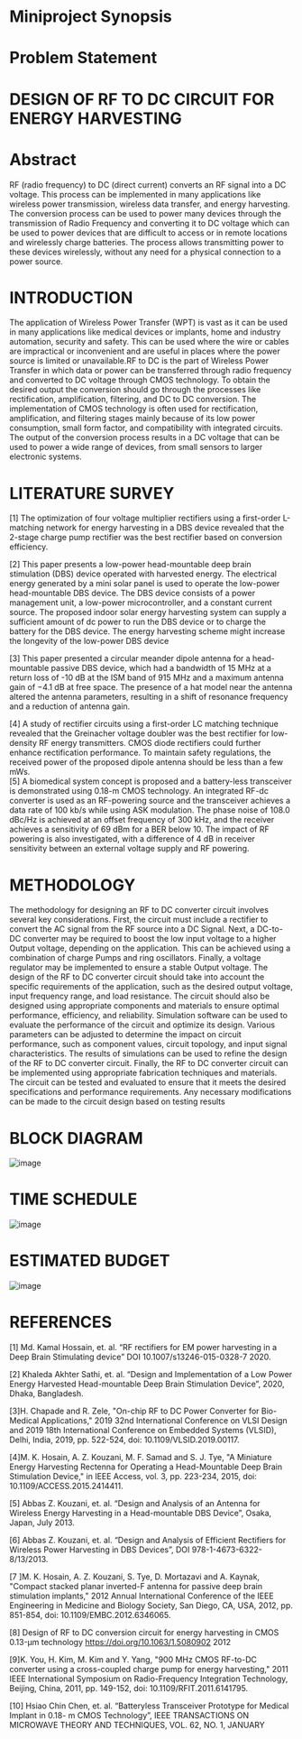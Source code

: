 # Miniproject Synopsis

# Problem Statement

# DESIGN OF RF TO DC CIRCUIT FOR ENERGY HARVESTING

# Abstract

RF (radio frequency) to DC (direct current) converts an RF signal into a DC voltage. This process can be implemented in many applications like wireless power transmission, wireless data transfer, and energy harvesting. The conversion process can be used to power many devices through the transmission of Radio Frequency and converting it to DC voltage which can be used to power devices that are difficult to access or in remote locations and wirelessly charge batteries. The process allows transmitting power to these devices wirelessly, without any need for a physical connection to a power source.  


# INTRODUCTION

The application of Wireless Power Transfer (WPT) is vast as it can be used in many applications like medical devices or implants, home and industry automation, security and safety. This can be used where the wire or cables are impractical or inconvenient and are useful in places where the power source is limited or unavailable.RF to DC is the part of Wireless Power Transfer in which data or power can be transferred through radio frequency and converted to DC voltage through CMOS technology. To obtain the desired output the conversion should go through the processes like rectification, amplification, filtering, and DC to DC conversion. The implementation of CMOS technology is often used for rectification, amplification, and filtering stages mainly because of its low power consumption, small form factor, and compatibility with integrated circuits. The output of the conversion process results in a DC voltage that can be used to power a wide range of devices, from small sensors to larger electronic systems. 


# LITERATURE SURVEY   

[1]	The optimization of four voltage multiplier rectifiers using a first-order L-matching network for energy harvesting in a DBS device revealed that the 2-stage charge pump rectifier was the best rectifier based on conversion efficiency.

[2]	This paper presents a low-power head-mountable deep brain stimulation (DBS) device operated with harvested energy. The electrical energy generated by a mini solar panel is used to operate the low-power head-mountable DBS device. The DBS device consists of a power management unit, a low-power microcontroller, and a constant current source. The proposed indoor solar energy harvesting system can supply a sufficient amount of dc power to run the DBS device or to charge the battery for the DBS device. The energy harvesting scheme might increase the longevity of the low-power DBS device 

[3]	This paper presented a circular meander dipole antenna for a head-mountable passive DBS device, which had a bandwidth of 15 MHz at a return loss of -10 dB at the ISM band of 915 MHz and a maximum antenna gain of −4.1 dB at free space. The presence of a hat model near the antenna altered the antenna parameters, resulting in a shift of resonance frequency and a reduction of antenna gain.

[4]	A study of rectifier circuits using a first-order LC matching technique revealed that the Greinacher voltage doubler was the best rectifier for low-density RF energy transmitters. CMOS diode rectifiers could further enhance rectification performance. To maintain safety regulations, the received power of the proposed dipole antenna should be less than a few mWs.  
[5]	A biomedical system concept is proposed and a battery-less transceiver is demonstrated using 0.18-m CMOS technology. An integrated RF-dc converter is used as an RF-powering source and the transceiver achieves a data rate of 100 kb/s while using ASK modulation. The phase noise of 108.0 dBc/Hz is achieved at an offset frequency of 300 kHz, and the receiver achieves a sensitivity of 69 dBm for a BER below 10. The impact of RF powering is also investigated, with a difference of 4 dB in receiver sensitivity between an external voltage supply and RF powering.

# METHODOLOGY 

The methodology for designing an RF to DC converter circuit involves several key considerations. First, the circuit must include a rectifier to convert the AC signal from the RF source into a DC  Signal. Next, a DC-to-DC converter may be required to boost the low input voltage to a higher  Output voltage, depending on the application. This can be achieved using a combination of charge Pumps and ring oscillators. Finally, a voltage regulator may be implemented to ensure a stable Output voltage. The design of the RF to DC converter circuit should take into account the specific requirements of the application, such as the desired output voltage, input frequency range, and load resistance. The circuit should also be designed using appropriate components and materials to ensure optimal performance, efficiency, and reliability. Simulation software can be used to evaluate the performance of the circuit and optimize its design. Various parameters can be adjusted to determine the impact on circuit performance, such as component values, circuit topology, and input signal characteristics. The results of simulations can be used to refine the design of the RF to DC converter circuit. Finally, the RF to DC converter circuit can be implemented using appropriate fabrication techniques and materials. The circuit can be tested and evaluated to ensure that it meets the desired specifications and performance requirements. Any necessary modifications can be made to the circuit design based on testing results  

# BLOCK DIAGRAM

![image](https://github.com/xbnj/Miniproject/assets/42709556/59fd0b8a-95fb-4e08-a397-a13bcdefea1c)

# TIME SCHEDULE   

![image](https://github.com/xbnj/Miniproject/assets/42709556/8be77914-be53-42da-adfb-83f34db280fe)

# ESTIMATED BUDGET 

![image](https://github.com/xbnj/Miniproject/assets/42709556/4ab0487e-824b-49eb-8667-fd5d95a39cbe)

# REFERENCES 

  [1] Md. Kamal Hossain, et. al. “RF rectifiers for EM power harvesting in a Deep Brain Stimulating device” DOI 10.1007/s13246-015-0328-7 2020.
 
  [2] Khaleda Akhter Sathi, et. al. “Design and Implementation of a Low Power Energy Harvested Head-mountable Deep Brain Stimulation Device”, 2020, Dhaka, Bangladesh. 
  
  [3]H. Chapade and R. Zele, "On-chip RF to DC Power Converter for Bio-Medical Applications," 2019 32nd International Conference on VLSI Design and 2019 18th 
International Conference on Embedded Systems (VLSID), Delhi, India, 2019, pp. 522-524, doi: 10.1109/VLSID.2019.00117. 

  [4]M. K. Hosain, A. Z. Kouzani, M. F. Samad and S. J. Tye, "A Miniature Energy Harvesting Rectenna for Operating a Head-Mountable Deep Brain Stimulation Device," 	in 	IEEE 	Access, 	vol. 	3, 	pp. 	223-234, 	2015, 	doi: 10.1109/ACCESS.2015.2414411.
  
  [5] Abbas Z. Kouzani, et. al. “Design and Analysis of an Antenna for Wireless  Energy Harvesting in a Head-mountable DBS Device”, Osaka, Japan, July 2013.
  
  [6] Abbas Z. Kouzani, et. al. “Design and Analysis of Efficient Rectifiers for  Wireless Power Harvesting in DBS Devices”, DOI 978-1-4673-6322-8/13/2013.
  
  [7 ]M. K. Hosain, A. Z. Kouzani, S. Tye, D. Mortazavi and A. Kaynak, "Compact stacked planar inverted-F antenna for passive deep brain stimulation implants," 2012 Annual        International Conference of the IEEE Engineering in Medicine and Biology Society, San Diego, CA, USA, 2012, pp. 851-854, doi: 10.1109/EMBC.2012.6346065.
  
  [8] Design of RF to DC conversion circuit for energy harvesting in CMOS 0.13-μm technology https://doi.org/10.1063/1.5080902  2012 
  
  [9]K. You, H. Kim, M. Kim and Y. Yang, "900 MHz CMOS RF-to-DC converter using a cross-coupled charge pump for energy harvesting," 2011 IEEE International Symposium on Radio-Frequency    Integration Technology, Beijing, China, 2011, pp. 149-152, doi: 10.1109/RFIT.2011.6141795.
  
  [10] Hsiao Chin Chen, et. al. “Batteryless Transceiver Prototype for Medical  
   Implant in 0.18- m CMOS Technology”, IEEE TRANSACTIONS ON MICROWAVE THEORY AND TECHNIQUES, VOL. 62, NO. 1, JANUARY 
 
 

  
 
